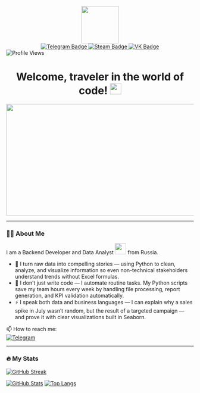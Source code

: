 <div id="header" align="center">
  <img src="https://media4.giphy.com/media/v1.Y2lkPTZjMDliOTUyMnZsaXJmY2JuM3RuaGlnaGNhb2MzNmFpZmplY2c0ZGVxeHFqc3BjOSZlcD12MV9pbnRlcm5hbF9naWZfYnlfaWQmY3Q9Zw/bGgsc5mWoryfgKBx1u/giphy.gif" width="100"/>
</div>

<div id="badges" align="center">
  <a href="https://t.me/TimeToXensonChannel">
    <img src="https://img.shields.io/badge/Telegram-2CA5E0?logo=telegram&logoColor=white" alt="Telegram Badge"/>
  </a>
  <a href="https://steamcommunity.com/id/hardwarehaven/">
    <img src="https://img.shields.io/badge/Steam-171A21?logo=steam&logoColor=white" alt="Steam Badge"/>
  </a>
  <a href="https://vk.com/shterben013">
    <img src="https://img.shields.io/badge/VK-4C75A0?logo=vk&logoColor=white" alt="VK Badge"/>
  </a>
</div>

<img src="https://komarev.com/ghpvc/?username=medvedev013&style=for-the-badge&color=grey" alt="Profile Views"/>

<h1 align="center">
  Welcome, traveler in the world of code!
  <img src="https://media.giphy.com/media/hvRJCLFzcasrR4ia7z/giphy.gif" width="30px"/>
</h1>

<div align="center">
  <img src="https://media.giphy.com/media/dWesBcTLavkZuG35MI/giphy.gif" width="600" height="300"/>
</div>

---

### :man_technologist: About Me
I am a Backend Developer and Data Analyst <img src="https://media.giphy.com/media/WUlplcMpOCEmTGBtBW/giphy.gif" width="30"> from Russia.

- :telescope: I turn raw data into compelling stories — using Python to clean, analyze, and visualize information so even non-technical stakeholders understand trends without Excel formulas.
- :seedling: I don’t just write code — I automate routine tasks. My Python scripts save my team hours every week by handling file processing, report generation, and KPI validation automatically.
- :zap: I speak both data and business languages — I can explain why a sales spike in July wasn’t random, but the result of a targeted campaign — and prove it with clear visualizations built in Seaborn.

:mailbox: How to reach me:  
[![Telegram](https://img.shields.io/badge/Telegram-2CA5E0?logo=telegram&logoColor=white)](https://t.me/TimeToXensonOfficial)

---

### :fire: My Stats
[![GitHub Streak](https://streak-stats.demolab.com/?user=medvedev013&theme=dark&hide_border=true&date_format=j/n[Y])](https://git.io/streak-stats)

[![GitHub Stats](https://github-readme-stats.vercel.app/api?username=medvedev013&show_icons=true&theme=radical&hide_border=true&include_all_commits=true&line_height=24)](https://github.com/anuraghazra/github-readme-stats)
[![Top Langs](https://github-readme-stats.vercel.app/api/top-langs/?username=medvedev013&layout=compact&theme=radical&hide_border=true&exclude_repo=medvedev013.github.io)](https://github.com/anuraghazra/github-readme-stats)
